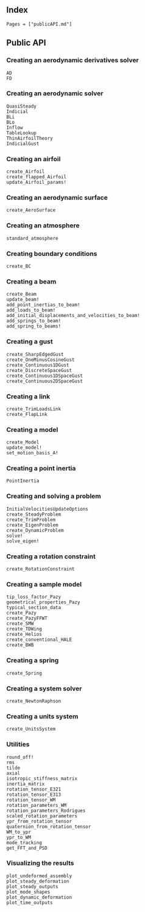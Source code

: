 ## Index

```@index
Pages = ["publicAPI.md"]
```

## Public API

### Creating an aerodynamic derivatives solver
```@docs
AD
FD
```

### Creating an aerodynamic solver
```@docs
QuasiSteady
Indicial
BLi
BLo
Inflow
TableLookup
ThinAirfoilTheory
IndicialGust
```

### Creating an airfoil
```@docs
create_Airfoil
create_flapped_Airfoil
update_Airfoil_params!
```

### Creating an aerodynamic surface
```@docs
create_AeroSurface
```

### Creating an atmosphere
```@docs
standard_atmosphere
```

### Creating boundary conditions
```@docs
create_BC
```

### Creating a beam
```@docs
create_Beam
update_beam!
add_point_inertias_to_beam!
add_loads_to_beam!
add_initial_displacements_and_velocities_to_beam!
add_springs_to_beam!
add_spring_to_beams!
```

### Creating a gust
```@docs
create_SharpEdgedGust
create_OneMinusCosineGust
create_Continuous1DGust
create_DiscreteSpaceGust
create_Continuous1DSpaceGust
create_Continuous2DSpaceGust
```

### Creating a link
```@docs
create_TrimLoadsLink
create_FlapLink
```

### Creating a model
```@docs
create_Model
update_model!
set_motion_basis_A!
```

### Creating a point inertia
```@docs
PointInertia
```

### Creating and solving a problem
```@docs
InitialVelocitiesUpdateOptions
create_SteadyProblem
create_TrimProblem
create_EigenProblem
create_DynamicProblem
solve!
solve_eigen!
```

### Creating a rotation constraint
```@docs
create_RotationConstraint
```

### Creating a sample model
```@docs
tip_loss_factor_Pazy
geometrical_properties_Pazy
typical_section_data
create_Pazy
create_PazyFFWT
create_SMW
create_TDWing
create_Helios
create_conventional_HALE
create_BWB
```

### Creating a spring
```@docs
create_Spring
```

### Creating a system solver
```@docs
create_NewtonRaphson
```

### Creating a units system
```@docs
create_UnitsSystem
```

### Utilities
```@docs
round_off!
rms
tilde
axial
isotropic_stiffness_matrix
inertia_matrix
rotation_tensor_E321
rotation_tensor_E313
rotation_tensor_WM
rotation_parameters_WM
rotation_parameters_Rodrigues
scaled_rotation_parameters
ypr_from_rotation_tensor
quaternion_from_rotation_tensor
WM_to_ypr
ypr_to_WM
mode_tracking
get_FFT_and_PSD
```

### Visualizing the results
```@docs
plot_undeformed_assembly
plot_steady_deformation
plot_steady_outputs
plot_mode_shapes
plot_dynamic_deformation
plot_time_outputs
```